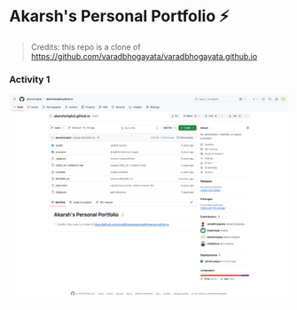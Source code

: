 # Akarsh's Personal Portfolio ⚡️ 

> Credits: this repo is a clone of https://github.com/varadbhogayata/varadbhogayata.github.io

### Activity 1
![Activity 1 snapshot](./assets/img/activity1.png)
